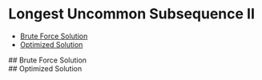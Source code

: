 # Longest Uncommon Subsequence II
* [Brute Force Solution](#bruteforce)
* [Optimized Solution](#optimized)

<a id="bruteforce"/>
## Brute Force Solution
<br>

<a id="optimized"/>
## Optimized Solution
<br>


